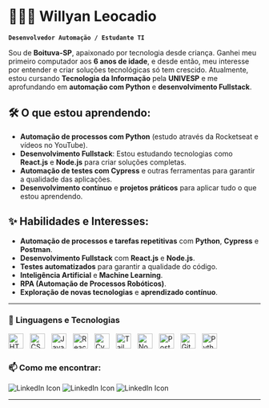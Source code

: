 # 👩🏻‍💻 Willyan Leocadio

**`Desenvolvedor Automação / Estudante TI  `**

Sou de **Boituva-SP**, apaixonado por tecnologia desde criança. Ganhei meu primeiro computador aos **6 anos de idade**, e desde então, meu interesse por entender e criar soluções tecnológicas só tem crescido.
Atualmente, estou cursando **Tecnologia da Informação** pela **UNIVESP** e me aprofundando em **automação com Python** e **desenvolvimento Fullstack**.

## 🛠️ O que estou aprendendo:

- **Automação de processos com Python** (estudo através da Rocketseat e vídeos no YouTube).  
- **Desenvolvimento Fullstack**: Estou estudando tecnologias como **React.js** e **Node.js** para criar soluções completas.  
- **Automação de testes com Cypress** e outras ferramentas para garantir a qualidade das aplicações.  
- **Desenvolvimento contínuo** e **projetos práticos** para aplicar tudo o que estou aprendendo.

## ✨ Habilidades e Interesses:

- **Automação de processos e tarefas repetitivas** com **Python**, **Cypress** e **Postman**.  
- **Desenvolvimento Fullstack** com **React.js** e **Node.js**.  
- **Testes automatizados** para garantir a qualidade do código.  
- **Inteligência Artificial** e **Machine Learning**.  
- **RPA (Automação de Processos Robóticos)**.  
- **Exploração de novas tecnologias** e **aprendizado contínuo**.

---
### 🤖 Linguagens e Tecnologias

<img 
    align="left" 
    alt="HTML"
    title="HTML" 
    width="30px" 
    style="padding-right: 10px;" 
    src="https://cdn.jsdelivr.net/gh/devicons/devicon@latest/icons/html5/html5-original.svg" 
/>
<img 
    align="left" 
    alt="CSS" 
    title="CSS"
    width="30px" 
    style="padding-right: 10px;" 
    src="https://cdn.jsdelivr.net/gh/devicons/devicon@latest/icons/css3/css3-original.svg" 
/>
<img 
    align="left" 
    alt="JavaScript" 
    title="JavaScript"
    width="30px" 
    style="padding-right: 10px;" 
    src="https://cdn.jsdelivr.net/gh/devicons/devicon@latest/icons/javascript/javascript-original.svg" 
/>
<img 
    align="left" 
    alt="React"
    title="React" 
    width="30px" 
    style="padding-right: 10px;" 
    src="https://cdn.jsdelivr.net/gh/devicons/devicon@latest/icons/react/react-original.svg" 
/>
<img 
    align="left" 
    alt="Cypress"
    title="Cypress" 
    width="30px" 
    style="padding-right: 10px;" 
    src="https://cdn.jsdelivr.net/gh/devicons/devicon@latest/icons/cypressio/cypressio-original.svg" 
/>
<img 
    align="left" 
    alt="Tailwind" 
    title="Tailwind"
    width="30px" 
    style="padding-right: 10px;" 
    src="https://cdn.jsdelivr.net/gh/devicons/devicon@latest/icons/tailwindcss/tailwindcss-original.svg" 
/>
<img 
    align="left" 
    alt="Node" 
    title="Node"
    width="30px" 
    style="padding-right: 10px;" 
    src="https://cdn.jsdelivr.net/gh/devicons/devicon@latest/icons/nodejs/nodejs-original.svg" 
/>
<img 
    align="left" 
    alt="Postman" 
    title="Postman"
    width="30px" 
    style="padding-right: 10px;" 
    src="https://cdn.jsdelivr.net/gh/devicons/devicon@latest/icons/postman/postman-original.svg" 
/>
<img 
    align="left" 
    alt="Git" 
    title="Git"
    width="30px" 
    style="padding-right: 10px;" 
    src="https://cdn.jsdelivr.net/gh/devicons/devicon@latest/icons/git/git-original.svg" 
/>
<img 
    align="left" 
    alt="Python" 
    title="Python"
    width="30px" 
    style="padding-right: 10px;" 
    src="https://cdn.jsdelivr.net/gh/devicons/devicon@latest/icons/python/python-original.svg" 
/>

<br/>
<br/>

### 📫 Como me encontrar: 

<div style="display: inline-block;">
  <a href="https://www.linkedin.com/in/willyan-leocadio/"  style="text-decoration: none; color: inherit; display: inline-flex; align-items: center;" target="_blank" >
    <img src="https://img.icons8.com/?size=40&id=13930&format=png&color=000000" alt="LinkedIn Icon">
  </a>
  <a href="https://www.instagram.com/wisliso/" style="text-decoration: none; color: inherit; display: inline-flex; align-items: center; " target="_blank">
    <img src="https://img.icons8.com/?size=40&id=Xy10Jcu1L2Su&format=png&color=000000" alt="LinkedIn Icon">
  </a>
  <a href="mailto:willyannov@hotmail.com" style="text-decoration: none; color: inherit; display: inline-flex; align-items: center;" target="_blank">
    <img src="https://img.icons8.com/?size=40&id=LPcVDft9Isqt&format=png&color=000000" alt="LinkedIn Icon">
  </a>
</div>
<p/>

---


